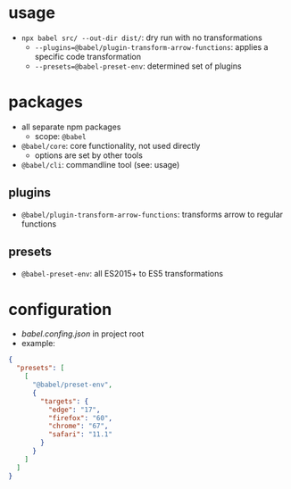 # usage
- `npx babel src/ --out-dir dist/`: dry run with no transformations
  - `--plugins=@babel/plugin-transform-arrow-functions`: applies a specific code transformation
  - `--presets=@babel-preset-env`: determined set of plugins

# packages
- all separate npm packages
  - scope: `@babel`
- `@babel/core`: core functionality, not used directly
  - options are set by other tools
- `@babel/cli`: commandline tool (see: usage)

## plugins
- `@babel/plugin-transform-arrow-functions`: transforms arrow to regular functions

## presets
- `@babel-preset-env`: all ES2015+ to ES5 transformations

# configuration
- *babel.confing.json* in project root
- example:
```json
{
  "presets": [
    [
      "@babel/preset-env",
      {
        "targets": {
          "edge": "17",
          "firefox": "60",
          "chrome": "67",
          "safari": "11.1"
        }
      }
    ]
  ]
}
```

